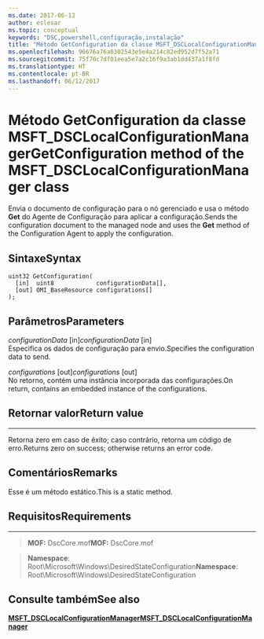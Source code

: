 ```yaml
---
ms.date: 2017-06-12
author: eslesar
ms.topic: conceptual
keywords: "DSC,powershell,configuração,instalação"
title: "Método GetConfiguration da classe MSFT_DSCLocalConfigurationManager"
ms.openlocfilehash: 96676a76a0302543e5e4a214c82ed952d7f52a71
ms.sourcegitcommit: 75f70c7df01eea5e7a2c16f9a3ab1dd437a1f8fd
ms.translationtype: HT
ms.contentlocale: pt-BR
ms.lasthandoff: 06/12/2017
---
```

# <a name="getconfiguration-method-of-the-msftdsclocalconfigurationmanager-class"></a><span data-ttu-id="84670-103">Método GetConfiguration da classe MSFT_DSCLocalConfigurationManager</span><span class="sxs-lookup"><span data-stu-id="84670-103">GetConfiguration method of the MSFT_DSCLocalConfigurationManager class</span></span>

<span data-ttu-id="84670-104">Envia o documento de configuração para o nó gerenciado e usa o método **Get** do Agente de Configuração para aplicar a configuração.</span><span class="sxs-lookup"><span data-stu-id="84670-104">Sends the configuration document to the managed node and uses the **Get** method of the Configuration Agent to apply the configuration.</span></span>

<a name="syntax"></a><span data-ttu-id="84670-105">Sintaxe</span><span class="sxs-lookup"><span data-stu-id="84670-105">Syntax</span></span>
------

```mof
uint32 GetConfiguration(
  [in]  uint8            configurationData[],
  [out] OMI_BaseResource configurations[]
);
```

<a name="parameters"></a><span data-ttu-id="84670-106">Parâmetros</span><span class="sxs-lookup"><span data-stu-id="84670-106">Parameters</span></span>
----------

<span data-ttu-id="84670-107">*configurationData* \[in\]</span><span class="sxs-lookup"><span data-stu-id="84670-107">*configurationData* \[in\]</span></span>  
<span data-ttu-id="84670-108">Especifica os dados de configuração para envio.</span><span class="sxs-lookup"><span data-stu-id="84670-108">Specifies the configuration data to send.</span></span>

<span data-ttu-id="84670-109">*configurations* \[out\]</span><span class="sxs-lookup"><span data-stu-id="84670-109">*configurations* \[out\]</span></span>  
<span data-ttu-id="84670-110">No retorno, contém uma instância incorporada das configurações.</span><span class="sxs-lookup"><span data-stu-id="84670-110">On return, contains an embedded instance of the configurations.</span></span>

## <a name="return-value"></a><span data-ttu-id="84670-111">Retornar valor</span><span class="sxs-lookup"><span data-stu-id="84670-111">Return value</span></span>
------------

<span data-ttu-id="84670-112">Retorna zero em caso de êxito; caso contrário, retorna um código de erro.</span><span class="sxs-lookup"><span data-stu-id="84670-112">Returns zero on success; otherwise returns an error code.</span></span>

## <a name="remarks"></a><span data-ttu-id="84670-113">Comentários</span><span class="sxs-lookup"><span data-stu-id="84670-113">Remarks</span></span>

<span data-ttu-id="84670-114">Esse é um método estático.</span><span class="sxs-lookup"><span data-stu-id="84670-114">This is a static method.</span></span>

## <a name="requirements"></a><span data-ttu-id="84670-115">Requisitos</span><span class="sxs-lookup"><span data-stu-id="84670-115">Requirements</span></span>
------------
><span data-ttu-id="84670-116">**MOF:** DscCore.mof</span><span class="sxs-lookup"><span data-stu-id="84670-116">**MOF:** DscCore.mof</span></span>

><span data-ttu-id="84670-117">**Namespace**: Root\Microsoft\Windows\DesiredStateConfiguration</span><span class="sxs-lookup"><span data-stu-id="84670-117">**Namespace**: Root\Microsoft\Windows\DesiredStateConfiguration</span></span>


## <a name="see-also"></a><span data-ttu-id="84670-118">Consulte também</span><span class="sxs-lookup"><span data-stu-id="84670-118">See also</span></span>


[<span data-ttu-id="84670-119">**MSFT_DSCLocalConfigurationManager**</span><span class="sxs-lookup"><span data-stu-id="84670-119">**MSFT_DSCLocalConfigurationManager**</span></span>](msft-dsclocalconfigurationmanager.md)
 

 



